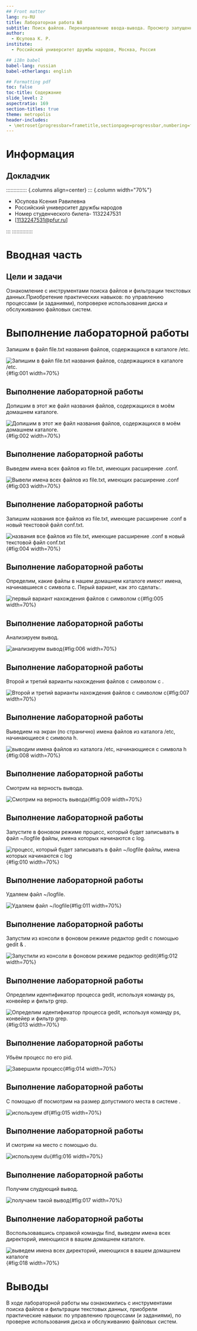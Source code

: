 ```yaml
---
## Front matter
lang: ru-RU
title: Лабораторная работа №8
subtitle: Поиск файлов. Перенаправление ввода-вывода. Просмотр запущенных процессов
author:
  - Юсупова К. Р.
institute:
  - Российский университет дружбы народов, Москва, Россия

## i18n babel
babel-lang: russian
babel-otherlangs: english

## Formatting pdf
toc: false
toc-title: Содержание
slide_level: 2
aspectratio: 169
section-titles: true
theme: metropolis
header-includes:
 - \metroset{progressbar=frametitle,sectionpage=progressbar,numbering=fraction}
---
```


# Информация

## Докладчик

:::::::::::::: {.columns align=center}
::: {.column width="70%"}

  * Юсупова Ксения Равилевна
  * Российский университет дружбы народов
  * Номер студенческого билета- 1132247531
  * [1132247531@pfur.ru]

:::
::::::::::::::

# Вводная часть

## Цели и задачи

Ознакомление с инструментами поиска файлов и фильтрации текстовых данных.Приобретение практических навыков: по управлению процессами (и заданиями), попроверке использования диска и обслуживанию файловых систем.

# Выполнение лабораторной работы

Запишим в файл file.txt названия файлов, содержащихся в каталоге /etc. 

![Запишим в файл file.txt названия файлов, содержащихся в каталоге /etc.](image/61.png){#fig:001 width=70%}

## Выполнение лабораторной работы

Допишим в этот же файл названия файлов, содержащихся в моём домашнем каталоге.

![Допишим в этот же файл названия файлов, содержащихся в моём домашнем каталоге.](image/62.png){#fig:002 width=70%}

## Выполнение лабораторной работы

Выведем имена всех файлов из file.txt, имеющих расширение .conf.

![Вывели имена всех файлов из file.txt, имеющих расширение .conf](image/63.png){#fig:003 width=70%}

## Выполнение лабораторной работы

Запишим названия все файлов из file.txt, имеющие расширение .conf в новый текстовой файл conf.txt.

![названия все файлов из file.txt, имеющие расширение .conf в новый текстовой файл conf.txt](image/64.png){#fig:004 width=70%}

## Выполнение лабораторной работы

Определим, какие файлы в нашем домашнем каталоге имеют имена, начинавшиеся с символа c. Перый вариант, как это сделать:.

![первый вариант нахождения файлов с символом с](image/65.png){#fig:005 width=70%}

## Выполнение лабораторной работы

Анализируем вывод.

![анализируем вывод](image/66.png){#fig:006 width=70%}

## Выполнение лабораторной работы

Второй и третий варианты нахождения файлов с символом с .

![Второй и третий варианты нахождения файлов с символом с](image/67.png){#fig:007 width=70%}

## Выполнение лабораторной работы

Выведием на экран (по странично) имена файлов из каталога /etc, начинающиеся с символа h.

![выводим имена файлов из каталога /etc, начинающиеся с символа h](image/68.png){#fig:008 width=70%}

## Выполнение лабораторной работы

Смотрим на верность вывода.

![Смотрим на верность вывода](image/69.png){#fig:009 width=70%}

## Выполнение лабораторной работы

Запустите в фоновом режиме процесс, который будет записывать в файл ~/logfile файлы, имена которых начинаются с log.

![процесс, который будет записывать в файл ~/logfile файлы, имена которых начинаются с log](image/610.png){#fig:010 width=70%}

## Выполнение лабораторной работы

Удаляем файл ~/logfile.

![Удаляем файл ~/logfile](image/611.png){#fig:011 width=70%}

## Выполнение лабораторной работы

Запустим из консоли в фоновом режиме редактор gedit с помощью gedit & .

![Запустили из консоли в фоновом режиме редактор gedit](image/612.png){#fig:012 width=70%}

## Выполнение лабораторной работы

Определим идентификатор процесса gedit, используя команду ps, конвейер и фильтр grep.

![Определим идентификатор процесса gedit, используя команду ps, конвейер и фильтр grep.](image/613.png){#fig:013 width=70%}

## Выполнение лабораторной работы

Убьём процесс по его pid.

![Завершили процесс](image/614.png){#fig:014 width=70%}

## Выполнение лабораторной работы

С помощью df посмотрим на размер допустимого места в системе .

![используем df](image/615.png){#fig:015 width=70%}

## Выполнение лабораторной работы

И смотрим на место с помощью du.

![используем du](image/616.png){#fig:016 width=70%}

## Выполнение лабораторной работы

Получим слудующий вывод.

![получаем такой вывод](image/617.png){#fig:017 width=70%}

## Выполнение лабораторной работы

Воспользовавшись справкой команды find, выведем имена всех директорий, имеющихся в вашем домашнем каталоге.

![выведем имена всех директорий, имеющихся в вашем домашнем каталоге](image/618.png){#fig:018 width=70%}

# Выводы

В ходе лабораторной работы мы ознакомились с инструментами поиска файлов и фильтрации текстовых данных, приобрели практические навыки: по управлению процессами (и заданиями), по проверке использования диска и обслуживанию файловых систем.
